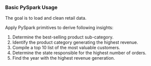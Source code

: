 ### Basic PySpark Usage
The goal is to load and clean retail data. 

Apply PySpark primitives to derive following insights: 
1. Determine the best-selling product sub-category.
2. Identify the product category generating the highest revenue.
3. Compile a top 10 list of the most valuable customers.
4. Determine the state responsible for the highest number of orders.
5. Find the year with the highest revenue generation.
